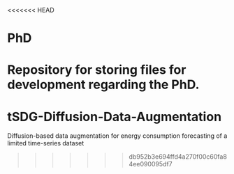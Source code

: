 <<<<<<< HEAD
# PhD
Repository for storing files for development regarding the PhD.
=======
# tSDG-Diffusion-Data-Augmentation
Diffusion-based data augmentation for energy consumption forecasting of a limited time-series dataset
>>>>>>> db952b3e694ffd4a270f00c60fa84ee090095df7
